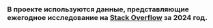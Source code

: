 ### В проекте используются данные, представляющие ежегодное исследование на [Stack Overflow](https://survey.stackoverflow.co) за 2024 год.

